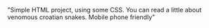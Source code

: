 "Simple HTML project, using some CSS. You can read a little about venomous croatian snakes. Mobile phone friendly" 
